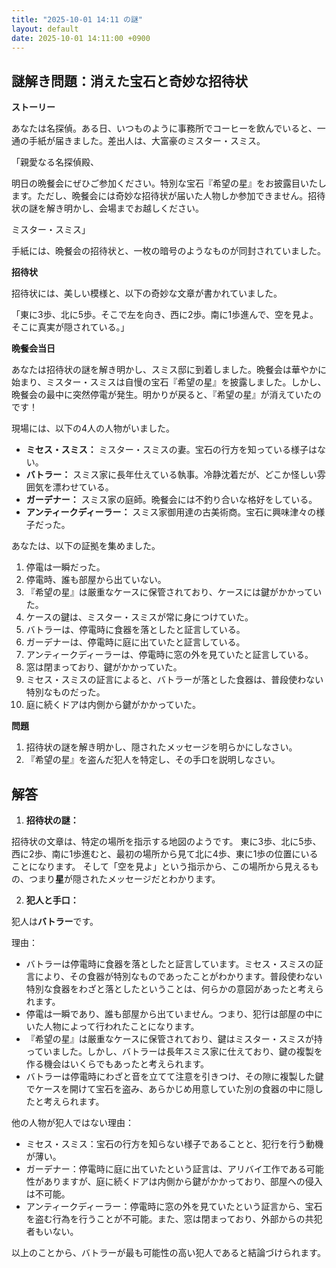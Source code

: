 ```yaml
---
title: "2025-10-01 14:11 の謎"
layout: default
date: 2025-10-01 14:11:00 +0900
---
```

## 謎解き問題：消えた宝石と奇妙な招待状

**ストーリー**

あなたは名探偵。ある日、いつものように事務所でコーヒーを飲んでいると、一通の手紙が届きました。差出人は、大富豪のミスター・スミス。

「親愛なる名探偵殿、

明日の晩餐会にぜひご参加ください。特別な宝石『希望の星』をお披露目いたします。ただし、晩餐会には奇妙な招待状が届いた人物しか参加できません。招待状の謎を解き明かし、会場までお越しください。

ミスター・スミス」

手紙には、晩餐会の招待状と、一枚の暗号のようなものが同封されていました。

**招待状**

招待状には、美しい模様と、以下の奇妙な文章が書かれていました。

「東に3歩、北に5歩。そこで左を向き、西に2歩。南に1歩進んで、空を見よ。そこに真実が隠されている。」

**晩餐会当日**

あなたは招待状の謎を解き明かし、スミス邸に到着しました。晩餐会は華やかに始まり、ミスター・スミスは自慢の宝石『希望の星』を披露しました。しかし、晩餐会の最中に突然停電が発生。明かりが戻ると、『希望の星』が消えていたのです！

現場には、以下の4人の人物がいました。

*   **ミセス・スミス：** ミスター・スミスの妻。宝石の行方を知っている様子はない。
*   **バトラー：** スミス家に長年仕えている執事。冷静沈着だが、どこか怪しい雰囲気を漂わせている。
*   **ガーデナー：** スミス家の庭師。晩餐会には不釣り合いな格好をしている。
*   **アンティークディーラー：** スミス家御用達の古美術商。宝石に興味津々の様子だった。

あなたは、以下の証拠を集めました。

1.  停電は一瞬だった。
2.  停電時、誰も部屋から出ていない。
3.  『希望の星』は厳重なケースに保管されており、ケースには鍵がかかっていた。
4.  ケースの鍵は、ミスター・スミスが常に身につけていた。
5.  バトラーは、停電時に食器を落としたと証言している。
6.  ガーデナーは、停電時に庭に出ていたと証言している。
7.  アンティークディーラーは、停電時に窓の外を見ていたと証言している。
8.  窓は閉まっており、鍵がかかっていた。
9.  ミセス・スミスの証言によると、バトラーが落とした食器は、普段使わない特別なものだった。
10. 庭に続くドアは内側から鍵がかかっていた。

**問題**

1.  招待状の謎を解き明かし、隠されたメッセージを明らかにしなさい。
2.  『希望の星』を盗んだ犯人を特定し、その手口を説明しなさい。

## 解答

1.  **招待状の謎：**

招待状の文章は、特定の場所を指示する地図のようです。
東に3歩、北に5歩、西に2歩、南に1歩進むと、最初の場所から見て北に4歩、東に1歩の位置にいることになります。
そして「空を見よ」という指示から、この場所から見えるもの、つまり**星**が隠されたメッセージだとわかります。

2.  **犯人と手口：**

犯人は**バトラー**です。

理由：

*   バトラーは停電時に食器を落としたと証言しています。ミセス・スミスの証言により、その食器が特別なものであったことがわかります。普段使わない特別な食器をわざと落としたということは、何らかの意図があったと考えられます。
*   停電は一瞬であり、誰も部屋から出ていません。つまり、犯行は部屋の中にいた人物によって行われたことになります。
*   『希望の星』は厳重なケースに保管されており、鍵はミスター・スミスが持っていました。しかし、バトラーは長年スミス家に仕えており、鍵の複製を作る機会はいくらでもあったと考えられます。
*   バトラーは停電時にわざと音を立てて注意を引きつけ、その隙に複製した鍵でケースを開けて宝石を盗み、あらかじめ用意していた別の食器の中に隠したと考えられます。

他の人物が犯人ではない理由：

*   ミセス・スミス：宝石の行方を知らない様子であることと、犯行を行う動機が薄い。
*   ガーデナー：停電時に庭に出ていたという証言は、アリバイ工作である可能性がありますが、庭に続くドアは内側から鍵がかかっており、部屋への侵入は不可能。
*   アンティークディーラー：停電時に窓の外を見ていたという証言から、宝石を盗む行為を行うことが不可能。また、窓は閉まっており、外部からの共犯者もいない。

以上のことから、バトラーが最も可能性の高い犯人であると結論づけられます。
